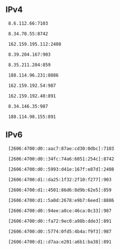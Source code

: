 ## IPv4
```
 8.6.112.66:7103
```
```
 8.34.70.55:8742
```
```
 162.159.195.112:2408
```
```
 8.39.204.167:903
```
```
 8.35.211.204:859
```
```
 188.114.96.231:8886
```
```
 162.159.192.54:987
```
```
 162.159.192.40:891
```
```
 8.34.146.35:987
```
```
 188.114.98.155:891
```

## IPv6
```
 [2606:4700:d0::aac7:87ae:cd30:0dbc]:7103
```
```
 [2606:4700:d0::34fc:74a6:6051:254c]:8742
```
```
 [2606:4700:d0::5993:d41e:167f:e87d]:2408
```
```
 [2606:4700:d1::da25:1f32:2f10:f277]:903
```
```
 [2606:4700:d1::4501:86d6:8d9b:62e5]:859
```
```
 [2606:4700:d1::5a0d:2678:e9b7:6eed]:8886
```
```
 [2606:4700:d0::94ee:a0ce:46ca:0c33]:987
```
```
 [2606:4700:d0::fa72:9ec0:a98b:dde3]:891
```
```
 [2606:4700:d0::5774:0fd5:4b4a:f9f3]:987
```
```
 [2606:4700:d1::d7aa:e201:a6b1:ba38]:891
```
